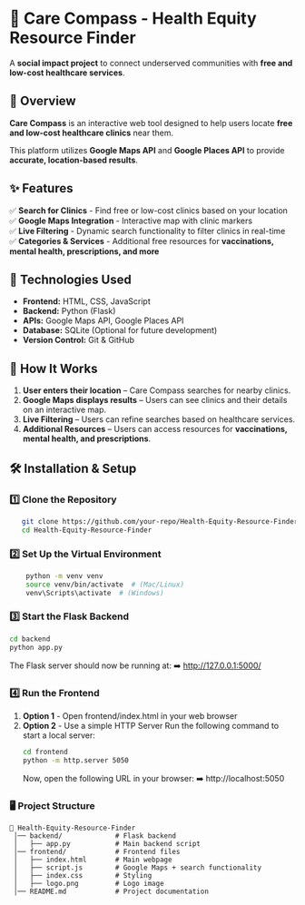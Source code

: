 # 🏥 Care Compass - Health Equity Resource Finder

A **social impact project** to connect underserved communities with **free and low-cost healthcare services**.

## 📌 Overview  
**Care Compass** is an interactive web tool designed to help users locate **free and low-cost healthcare clinics** near them.  

This platform utilizes **Google Maps API** and **Google Places API** to provide **accurate, location-based results**.


## ✨ Features  
✅ **Search for Clinics** - Find free or low-cost clinics based on your location  
✅ **Google Maps Integration** - Interactive map with clinic markers  
✅ **Live Filtering** - Dynamic search functionality to filter clinics in real-time  
✅ **Categories & Services** - Additional free resources for **vaccinations, mental health, prescriptions, and more**  


## 🚀 Technologies Used  
- **Frontend:** HTML, CSS, JavaScript  
- **Backend:** Python (Flask)  
- **APIs:** Google Maps API, Google Places API  
- **Database:** SQLite (Optional for future development)  
- **Version Control:** Git & GitHub  

## 📌 How It Works  
1. **User enters their location** – Care Compass searches for nearby clinics.  
2. **Google Maps displays results** – Users can see clinics and their details on an interactive map.  
3. **Live Filtering** – Users can refine searches based on healthcare services.  
4. **Additional Resources** – Users can access resources for **vaccinations, mental health, and prescriptions**.  


## 🛠️ Installation & Setup  

### 1️⃣ Clone the Repository  
```sh
   git clone https://github.com/your-repo/Health-Equity-Resource-Finder.git
   cd Health-Equity-Resource-Finder
```
### 2️⃣ Set Up the Virtual Environment
   ```sh
       python -m venv venv
       source venv/bin/activate  # (Mac/Linux)
       venv\Scripts\activate  # (Windows)
```
### 3️⃣ Start the Flask Backend 
   ```sh
   cd backend
   python app.py
 ```
The Flask server should now be running at:
➡️ http://127.0.0.1:5000/

### 4️⃣ Run the Frontend
1. **Option 1** - Open frontend/index.html in your web browser
2. **Option 2** - Use a simple HTTP Server
  Run the following command to start a local server:
   ```sh
   cd frontend
   python -m http.server 5050
   ```
   Now, open the following URL in your browser:
➡️ http://localhost:5050


### 🖥️ Project Structure
    📂 Health-Equity-Resource-Finder
     │── backend/             # Flask backend
     │   ├── app.py           # Main backend script
     │── frontend/            # Frontend files
     │   ├── index.html       # Main webpage
     │   ├── script.js        # Google Maps + search functionality
     │   ├── index.css        # Styling
     │   ├── logo.png         # Logo image
     │── README.md            # Project documentation

